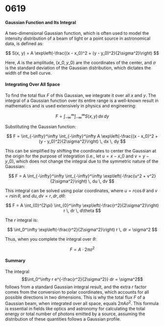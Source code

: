 # 0619

#### Gaussian Function and Its Integral

A two-dimensional Gaussian function, which is often used to model the intensity distribution of a beam of light or a point source in astronomical data, is defined as:

$$
S(x, y) = A \exp\left(-\frac{(x - x_0)^2 + (y - y_0)^2}{2\sigma^2}\right)
$$

Here, $A$ is the amplitude, $(x\_0, y\_0)$ are the coordinates of the center, and $\sigma$ is the standard deviation of the Gaussian distribution, which dictates the width of the bell curve.

#### Integrating Over All Space

To find the total flux $F$ of this Gaussian, we integrate it over all $x$ and $y$. The integral of a Gaussian function over its entire range is a well-known result in mathematics and is used extensively in physics and engineering:

$$
F = \int_{-\infty}^\infty \int_{-\infty}^\infty S(x, y) \, dx \, dy
$$

Substituting the Gaussian function:

$$
F = \int_{-\infty}^\infty \int_{-\infty}^\infty A \exp\left(-\frac{(x - x_0)^2 + (y - y_0)^2}{2\sigma^2}\right) \, dx \, dy
$$

This can be simplified by shifting the coordinates to center the Gaussian at the origin for the purpose of integration (i.e., let $u = x - x\_0$ and $v = y - y\_0$), which does not change the integral due to the symmetric nature of the Gaussian:

$$
F = A \int_{-\infty}^\infty \int_{-\infty}^\infty \exp\left(-\frac{u^2 + v^2}{2\sigma^2}\right) \, du \, dv
$$

This integral can be solved using polar coordinates, where $u = r\cos\theta$ and $v = r\sin\theta$, and $du, dv = r, dr, d\theta$:

$$
F = A \int_{0}^{2\pi} \int_{0}^\infty \exp\left(-\frac{r^2}{2\sigma^2}\right) r \, dr \, d\theta
$$

The $r$ integral is:

$$
\int_0^\infty \exp\left(-\frac{r^2}{2\sigma^2}\right) r \, dr = \sigma^2
$$

Thus, when you complete the integral over $\theta$:

$$
F = A \cdot 2\pi \sigma^2
$$

#### Summary

The integral $$\int_0^\infty r e^{-\frac{r^2}{2\sigma^2}} dr = \sigma^2$$ follows from a standard Gaussian integral result, and the extra $r$ factor comes from the conversion to polar coordinates, which accounts for all possible directions in two dimensions. This is why the total flux $F$ of a Gaussian beam, when integrated over all space, equals $2\pi A \sigma^2$. This formula is essential in fields like optics and astronomy for calculating the total energy or total number of photons emitted by a source, assuming the distribution of these quantities follows a Gaussian profile.
